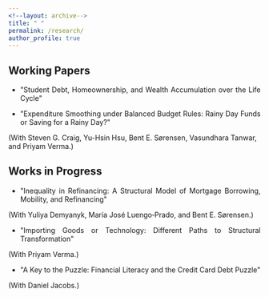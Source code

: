 ```yaml
---
<!--layout: archive-->
title: " "
permalink: /research/
author_profile: true
---
```


## Working Papers

* <p style='text-align: justify;'>"Student Debt, Homeownership, and Wealth Accumulation over the Life Cycle"</p>
* <p style='text-align: justify;'>"Expenditure Smoothing under Balanced Budget Rules: Rainy Day Funds or Saving for a Rainy Day?" 
(With Steven&nbsp;G.&nbsp;Craig, Yu-Hsin&nbsp;Hsu, Bent&nbsp;E.&nbsp;S&oslash;rensen, Vasundhara&nbsp;Tanwar, and Priyam&nbsp;Verma.)</p>
<!--(With [Steven&nbsp;G.&nbsp;Craig](https://www.uh.edu/class/economics/people/current-faculty/steve/), 
[Yu-Hsin&nbsp;Hsu](https://www.annieyuhsinhsu.com/home), 
[Bent&nbsp;E.&nbsp;S&oslash;rensen](https://uh.edu/~bsorense/), 
[Vasundhara&nbsp;Tanwar](https://sites.google.com/view/vasundharatanwar/home), and 
[Priyam&nbsp;Verma](https://sites.google.com/view/priyamverma/home).)-->

## Works in Progress

* <p style='text-align: justify;'>"Inequality in Refinancing: A Structural Model of Mortgage Borrowing, Mobility, and Refinancing" 
(With Yuliya&nbsp;Demyanyk, Mar&iacute;a&nbsp;Jos&eacute;&nbsp;Luengo&#8209;Prado, and Bent&nbsp;E.&nbsp;S&oslash;rensen.)</p>
<!--(With Yuliya&nbsp;Demyanyk, 
[Mar&iacute;a&nbsp;Jos&eacute;&nbsp;Luengo&#8209;Prado](http://luengoprado.net/), and 
[Bent&nbsp;E.&nbsp;S&oslash;rensen](https://uh.edu/~bsorense/).)-->
* <p style='text-align: justify;'>"Importing Goods or Technology: Different Paths to Structural Transformation" 
(With Priyam&nbsp;Verma.)</p>
<!--(With [Priyam&nbsp;Verma](https://sites.google.com/view/priyamverma/home).)-->
* <p style='text-align: justify;'>"A Key to the Puzzle: Financial Literacy and the Credit Card Debt Puzzle" 
(With Daniel&nbsp;Jacobs.)</p>
<!--(With [Daniel&nbsp;Jacobs](https://dljacobs.github.io/).)-->
